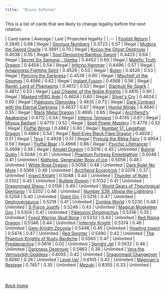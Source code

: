 ```yaml
---
title:  "Disco Inferno"
---
```


This is a list of cards that are likely to change legality before the next rotation.

| Card name | Average | Last | Projected legality |
| :-- |
[Foolish Return](https://db.ygoprodeck.com/card/?search=Foolish%20Return) | 0.2845 | 0.68 | Illegal |
[Glorious Numbers](https://db.ygoprodeck.com/card/?search=Glorious%20Numbers) | 0.3723 | 0.57 | Illegal |
[Mudora the Sword Oracle](https://db.ygoprodeck.com/card/?search=Mudora%20the%20Sword%20Oracle) | 0.3991 | 0.70 | Illegal |
[Kycoo the Ghost Destroyer](https://db.ygoprodeck.com/card/?search=Kycoo%20the%20Ghost%20Destroyer) | 0.4038 | 0.55 | Illegal |
[Soul Devouring Bamboo Sword](https://db.ygoprodeck.com/card/?search=Soul%20Devouring%20Bamboo%20Sword) | 0.4423 | 0.64 | Illegal |
[Secret Six Samurai - Genba](https://db.ygoprodeck.com/card/?search=Secret%20Six%20Samurai%20-%20Genba) | 0.4452 | 0.60 | Illegal |
[Malefic Truth Dragon](https://db.ygoprodeck.com/card/?search=Malefic%20Truth%20Dragon) | 0.4454 | 0.54 | Illegal |
[Inferno Hammer](https://db.ygoprodeck.com/card/?search=Inferno%20Hammer) | 0.4496 | 0.57 | Illegal |
[Amazoness Fighting Spirit](https://db.ygoprodeck.com/card/?search=Amazoness%20Fighting%20Spirit) | 0.4526 | 0.53 | Illegal |
[Buten](https://db.ygoprodeck.com/card/?search=Buten) | 0.4526 | 0.53 | Illegal |
[Piercing the Darkness](https://db.ygoprodeck.com/card/?search=Piercing%20the%20Darkness) | 0.4538 | 0.60 | Illegal |
[Mischief of the Gnomes](https://db.ygoprodeck.com/card/?search=Mischief%20of%20the%20Gnomes) | 0.4566 | 0.62 | Illegal |
[Instant Fusion](https://db.ygoprodeck.com/card/?search=Instant%20Fusion) | 0.4568 | 0.56 | Illegal |
[Raviel, Lord of Phantasms](https://db.ygoprodeck.com/card/?search=Raviel,%20Lord%20of%20Phantasms) | 0.4612 | 0.53 | Illegal |
[Stardust Re-Spark](https://db.ygoprodeck.com/card/?search=Stardust%20Re-Spark) | 0.4612 | 0.53 | Illegal |
[Last Chapter of the Noble Knights](https://db.ygoprodeck.com/card/?search=Last%20Chapter%20of%20the%20Noble%20Knights) | 0.4615 | 0.90 | Illegal |
[Masked HERO Anki](https://db.ygoprodeck.com/card/?search=Masked%20HERO%20Anki) | 0.4624 | 0.60 | Illegal |
[Silver's Cry](https://db.ygoprodeck.com/card/?search=Silver's%20Cry) | 0.4624 | 0.60 | Illegal |
[Paleozoic Olenoides](https://db.ygoprodeck.com/card/?search=Paleozoic%20Olenoides) | 0.4635 | 0.73 | Illegal |
[Dark Contract with the Eternal Darkness](https://db.ygoprodeck.com/card/?search=Dark%20Contract%20with%20the%20Eternal%20Darkness) | 0.4637 | 0.67 | Illegal |
[Humid Winds](https://db.ygoprodeck.com/card/?search=Humid%20Winds) | 0.4640 | 0.55 | Illegal |
[Black Metal Dragon](https://db.ygoprodeck.com/card/?search=Black%20Metal%20Dragon) | 0.4695 | 0.65 | Illegal |
[Archfiend's Awakening](https://db.ygoprodeck.com/card/?search=Archfiend's%20Awakening) | 0.4712 | 0.54 | Illegal |
[Inferno Tempest](https://db.ygoprodeck.com/card/?search=Inferno%20Tempest) | 0.4745 | 0.87 | Illegal |
[Missus Radiant](https://db.ygoprodeck.com/card/?search=Missus%20Radiant) | 0.4770 | 0.52 | Illegal |
[Spell Power Mastery](https://db.ygoprodeck.com/card/?search=Spell%20Power%20Mastery) | 0.4770 | 0.52 | Illegal |
[Fluffal Wings](https://db.ygoprodeck.com/card/?search=Fluffal%20Wings) | 0.4882 | 0.60 | Illegal |
[Number 17: Leviathan Dragon](https://db.ygoprodeck.com/card/?search=Number%2017:%20Leviathan%20Dragon) | 0.4884 | 0.54 | Illegal |
[Red-Eyes Black Flare Dragon](https://db.ygoprodeck.com/card/?search=Red-Eyes%20Black%20Flare%20Dragon) | 0.4928 | 0.51 | Illegal |
[Teva](https://db.ygoprodeck.com/card/?search=Teva) | 0.4928 | 0.51 | Illegal |
[Primula the Rikka Fairy](https://db.ygoprodeck.com/card/?search=Primula%20the%20Rikka%20Fairy) | 0.4954 | 0.59 | Illegal |
[Fluffal Bear](https://db.ygoprodeck.com/card/?search=Fluffal%20Bear) | 0.4966 | 0.66 | Illegal |
[Psychic Lifetrancer](https://db.ygoprodeck.com/card/?search=Psychic%20Lifetrancer) | 0.4998 | 0.56 | Illegal |
[Amulet Dragon](https://db.ygoprodeck.com/card/?search=Amulet%20Dragon) | 0.5016 | 0.45 | Unlimited |
[Bujingi Quilin](https://db.ygoprodeck.com/card/?search=Bujingi%20Quilin) | 0.5046 | 0.41 | Unlimited |
[Phantom Fortress Enterblathnir](https://db.ygoprodeck.com/card/?search=Phantom%20Fortress%20Enterblathnir) | 0.5046 | 0.41 | Unlimited |
[Nidhogg, Generaider Boss of Ice](https://db.ygoprodeck.com/card/?search=Nidhogg,%20Generaider%20Boss%20of%20Ice) | 0.5058 | 0.48 | Unlimited |
[White Rose Dragon](https://db.ygoprodeck.com/card/?search=White%20Rose%20Dragon) | 0.5058 | 0.48 | Unlimited |
[Dark Ruler No More](https://db.ygoprodeck.com/card/?search=Dark%20Ruler%20No%20More) | 0.5066 | 0.48 | Unlimited |
[Archfiend Eccentrick](https://db.ygoprodeck.com/card/?search=Archfiend%20Eccentrick) | 0.5076 | 0.37 | Unlimited |
[Insect Knight](https://db.ygoprodeck.com/card/?search=Insect%20Knight) | 0.5088 | 0.44 | Unlimited |
[Thunder of Ruler](https://db.ygoprodeck.com/card/?search=Thunder%20of%20Ruler) | 0.5102 | 0.45 | Unlimited |
[Bubble Illusion](https://db.ygoprodeck.com/card/?search=Bubble%20Illusion) | 0.5132 | 0.41 | Unlimited |
[Dragonmaid Sheou](https://db.ygoprodeck.com/card/?search=Dragonmaid%20Sheou) | 0.5158 | 0.49 | Unlimited |
[World Gears of Theurlogical Demiurgy](https://db.ygoprodeck.com/card/?search=World%20Gears%20of%20Theurlogical%20Demiurgy) | 0.5202 | 0.46 | Unlimited |
[Number S39: Utopia the Lightning](https://db.ygoprodeck.com/card/?search=Number%20S39:%20Utopia%20the%20Lightning) | 0.5204 | 0.40 | Unlimited |
[Giant Orc](https://db.ygoprodeck.com/card/?search=Giant%20Orc) | 0.5216 | 0.47 | Unlimited |
[Destroyersaurus](https://db.ygoprodeck.com/card/?search=Destroyersaurus) | 0.5218 | 0.41 | Unlimited |
[Zombie World](https://db.ygoprodeck.com/card/?search=Zombie%20World) | 0.5230 | 0.48 | Unlimited |
[S-Force Justify](https://db.ygoprodeck.com/card/?search=S-Force%20Justify) | 0.5246 | 0.43 | Unlimited |
[Magical Musketeer Doc](https://db.ygoprodeck.com/card/?search=Magical%20Musketeer%20Doc) | 0.5304 | 0.41 | Unlimited |
[Paleozoic Dinomischus](https://db.ygoprodeck.com/card/?search=Paleozoic%20Dinomischus) | 0.5318 | 0.35 | Unlimited |
[Fossil Warrior Skull Bone](https://db.ygoprodeck.com/card/?search=Fossil%20Warrior%20Skull%20Bone) | 0.5332 | 0.43 | Unlimited |
[Red Rising Dragon](https://db.ygoprodeck.com/card/?search=Red%20Rising%20Dragon) | 0.5346 | 0.44 | Unlimited |
[Infernity Knight](https://db.ygoprodeck.com/card/?search=Infernity%20Knight) | 0.5374 | 0.46 | Unlimited |
[Gem-Knight Zirconia](https://db.ygoprodeck.com/card/?search=Gem-Knight%20Zirconia) | 0.5446 | 0.45 | Unlimited |
[Howling Insect](https://db.ygoprodeck.com/card/?search=Howling%20Insect) | 0.5474 | 0.47 | Unlimited |
[Red Sprinter](https://db.ygoprodeck.com/card/?search=Red%20Sprinter) | 0.5490 | 0.42 | Unlimited |
[The Phantom Knights of Rusty Bardiche](https://db.ygoprodeck.com/card/?search=The%20Phantom%20Knights%20of%20Rusty%20Bardiche) | 0.5560 | 0.47 | Unlimited |
[Predapractice](https://db.ygoprodeck.com/card/?search=Predapractice) | 0.5616 | 0.02 | Unlimited |
[Spright Jet](https://db.ygoprodeck.com/card/?search=Spright%20Jet) | 0.5632 | 0.46 | Unlimited |
[Darkness Destroyer](https://db.ygoprodeck.com/card/?search=Darkness%20Destroyer) | 0.5963 | 0.39 | Unlimited |
[Vera the Vernusylph Goddess](https://db.ygoprodeck.com/card/?search=Vera%20the%20Vernusylph%20Goddess) | 0.6055 | 0.42 | Unlimited |
[Dragonmaid Changeover](https://db.ygoprodeck.com/card/?search=Dragonmaid%20Changeover) | 0.6080 | 0.26 | Unlimited |
[Level Up!](https://db.ygoprodeck.com/card/?search=Level%20Up!) | 0.6105 | 0.43 | Unlimited |
[Magician's Restage](https://db.ygoprodeck.com/card/?search=Magician's%20Restage) | 0.7457 | 0.35 | Unlimited |
[Mezuki](https://db.ygoprodeck.com/card/?search=Mezuki) | 0.8355 | 0.33 | Unlimited |

<br>

###### [Back home](index)